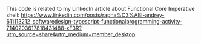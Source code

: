 This code is related to my LinkedIn article about Functional Core Imperative shell: https://www.linkedin.com/posts/rapha%C3%ABl-andrey-611113212_softwaredesign-typescript-functionalprogramming-activity-7140203617818431488-xF3R?utm_source=share&utm_medium=member_desktop
